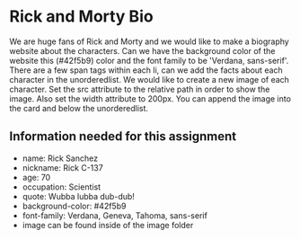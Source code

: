 # Rick and Morty Bio

We are huge fans of Rick and Morty and we would like to make a biography website about the characters. Can we have the background color of the website this (#42f5b9) color and the font family to be 'Verdana, sans-serif'. There are a few span tags within each li, can we add the facts about each character in the unorderedlist. We would like to create a new image of each character. Set the src attribute to the relative path in order to show the image. Also set the width attribute to 200px. You can append the image into the card and below the unorderedlist.

## Information needed for this assignment

- name: Rick Sanchez
- nickname: Rick C-137
- age: 70
- occupation: Scientist
- quote: Wubba lubba dub-dub!
- background-color: #42f5b9
- font-family: Verdana, Geneva, Tahoma, sans-serif
- image can be found inside of the image folder